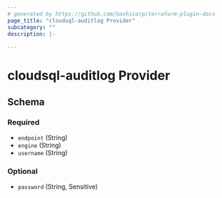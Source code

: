 ```yaml
---
# generated by https://github.com/hashicorp/terraform-plugin-docs
page_title: "cloudsql-auditlog Provider"
subcategory: ""
description: |-
  
---
```


# cloudsql-auditlog Provider





<!-- schema generated by tfplugindocs -->
## Schema

### Required

- `endpoint` (String)
- `engine` (String)
- `username` (String)

### Optional

- `password` (String, Sensitive)
